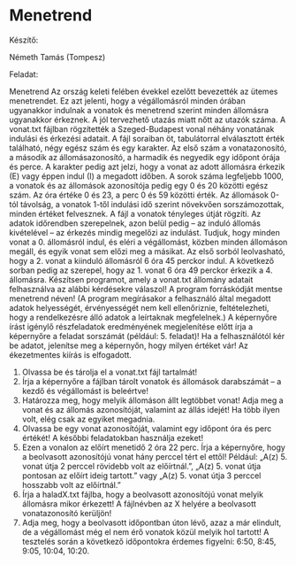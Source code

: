# Menetrend

Készítő:

Németh Tamás (Tompesz)

Feladat:

Menetrend
Az ország keleti felében évekkel ezelőtt bevezették az ütemes menetrendet. Ez azt jelenti,
hogy a végállomásról minden órában ugyanakkor indulnak a vonatok és menetrend szerint
minden állomásra ugyanakkor érkeznek. A jól tervezhető utazás miatt nőtt az utazók száma.
A vonat.txt fájlban rögzítették a Szeged-Budapest vonal néhány vonatának indulási és
érkezési adatait. A fájl soraiban öt, tabulátorral elválasztott érték található, négy egész szám és
egy karakter. Az első szám a vonatazonosító, a második az állomásazonosító, a harmadik és
negyedik egy időpont órája és perce. A karakter pedig azt jelzi, hogy a vonat az adott állomásra
érkezik (E) vagy éppen indul (I) a megadott időben.
A sorok száma legfeljebb 1000, a vonatok és az állomások azonosítója pedig egy 0 és 20
közötti egész szám. Az óra értéke 0 és 23, a perc 0 és 59 közötti érték. Az állomások 0-tól
távolság, a vonatok 1-től indulási idő szerint növekvően sorszámozottak, minden értéket
felvesznek.
A fájl a vonatok tényleges útját rögzíti. Az adatok időrendben szerepelnek, azon belül pedig
– az induló állomás kivételével – az érkezés mindig megelőzi az indulást. Tudjuk, hogy minden
vonat a 0. állomásról indul, és eléri a végállomást, közben minden állomáson megáll, és egyik
vonat sem előzi meg a másikat.
Az első sorból leolvasható, hogy a 2. vonat a kiinduló állomásról 6 óra 45 perckor indul.
A következő sorban pedig az szerepel, hogy az 1. vonat 6 óra 49 perckor érkezik a 4. állomásra.
Készítsen programot, amely a vonat.txt állomány adatait felhasználva az alábbi
kérdésekre válaszol! A program forráskódját mentse menetrend néven! (A program
megírásakor a felhasználó által megadott adatok helyességét, érvényességét nem kell
ellenőriznie, feltételezheti, hogy a rendelkezésre álló adatok a leírtaknak megfelelnek.)
A képernyőre írást igénylő részfeladatok eredményének megjelenítése előtt írja a képernyőre
a feladat sorszámát (például: 5. feladat)! Ha a felhasználótól kér be adatot, jelenítse meg
a képernyőn, hogy milyen értéket vár! Az ékezetmentes kiírás is elfogadott.
1. Olvassa be és tárolja el a vonat.txt fájl tartalmát!
2. Írja a képernyőre a fájlban tárolt vonatok és állomások darabszámát – a kezdő és
végállomást is beleértve!
3. Határozza meg, hogy melyik állomáson állt legtöbbet vonat! Adja meg a vonat és az állomás
azonosítóját, valamint az állás idejét! Ha több ilyen volt, elég csak az egyiket megadnia.
4. Olvassa be egy vonat azonosítóját, valamint egy időpont óra és perc értékét! A későbbi
feladatokban használja ezeket!
5. Ezen a vonalon az előírt menetidő 2 óra 22 perc. Írja a képernyőre, hogy a beolvasott
azonosítójú vonat hány perccel tért el ettől! Például: „A(z) 5. vonat útja 2 perccel rövidebb
volt az előírtnál.”, „A(z) 5. vonat útja pontosan az előírt ideig tartott.” vagy „A(z) 5. vonat
útja 3 perccel hosszabb volt az előírtnál.”
6. Írja a haladX.txt fájlba, hogy a beolvasott azonosítójú vonat melyik állomásra mikor
érkezett! A fájlnévben az X helyére a beolvasott vonatazonosító kerüljön!
7. Adja meg, hogy a beolvasott időpontban úton lévő, azaz a már elindult, de a végállomást
még el nem érő vonatok közül melyik hol tartott! A tesztelés során a következő időpontokra
érdemes figyelni: 6:50, 8:45, 9:05, 10:04, 10:20. 
